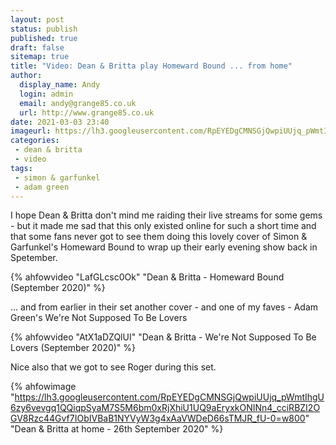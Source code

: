 ```yaml
---
layout: post
status: publish
published: true
draft: false
sitemap: true
title: "Video: Dean & Britta play Homeward Bound ... from home"
author:
  display_name: Andy
  login: admin
  email: andy@grange85.co.uk
  url: http://www.grange85.co.uk
date: 2021-03-03 23:40
imageurl: https://lh3.googleusercontent.com/RpEYEDgCMNSGjQwpiUUjq_pWmtIhgU6zy6vevgq1QQiqpSyaM7S5M6bm0xRjXhiU1UQ9aEryxkONINn4_cciRBZI2OGV8Rzc44Gvf7IObIVBaB1NYVyW3g4xAaVWDeD66sTMJR_fU-0=w2400
categories:
 - dean & britta
 - video
tags:
 - simon & garfunkel
 - adam green
---
```


I hope Dean & Britta don't mind me raiding their live streams for some gems - but it made me sad that this only existed online for such a short time and that some fans never got to see them doing this lovely cover of Simon & Garfunkel's Homeward Bound to wrap up their early evening show back in Spetember.


{% ahfowvideo "LafGLcsc0Ok" "Dean & Britta - Homeward Bound (September 2020)" %}

<!--more-->

... and from earlier in their set another cover - and one of my faves - Adam Green's We're Not Supposed To Be Lovers

{% ahfowvideo "AtX1aDZQlUI" "Dean & Britta - We're Not Supposed To Be Lovers (September 2020)" %}

Nice also that we got to see Roger during this set.

{% ahfowimage "https://lh3.googleusercontent.com/RpEYEDgCMNSGjQwpiUUjq_pWmtIhgU6zy6vevgq1QQiqpSyaM7S5M6bm0xRjXhiU1UQ9aEryxkONINn4_cciRBZI2OGV8Rzc44Gvf7IObIVBaB1NYVyW3g4xAaVWDeD66sTMJR_fU-0=w800" "Dean & Britta at home - 26th September 2020" %}
